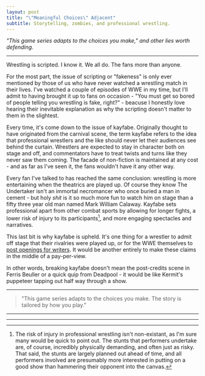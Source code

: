 ```yaml
---
layout: post
title: "\"Meaningful Choices\" Adjacent"
subtitle: Storytelling, zombies, and professional wrestling.
---
```


_"This game series adapts to the choices you make," and other lies worth defending._

---

Wrestling is scripted. I know it. We all do. The fans more than anyone.

For the most part, the issue of scripting or "fakeness" is only ever mentioned by those of us who have never watched a wrestling match in their lives. I've watched a couple of episodes of WWE in my time, but I'll admit to having brought it up to fans on occasion - "You must get so bored of people telling you wrestling is fake, right?" - beacuse I honestly love hearing their inevitable explanation as why the scripting doesn't matter to them in the slightest.

Every time, it's come down to the issue of kayfabe. Originally thought to have originated from the carnival scene, the term kayfabe refers to the idea that professional wrestlers and the like should never let their audiences see behind the curtain. Wrestlers are expected to stay in character both on stage and off, and commentators have to treat twists and turns like they never saw them coming. The facade of non-fiction is maintained at any cost - and as far as I've seen it, the fans wouldn't have it any other way. 

Every fan I've talked to has reached the same conclusion: wrestling is more entertaining when the theatrics are played up. Of course they know The Undertaker isn't an immortal necromancer who once buried a man in cement - but holy _shit_ is it so much more fun to watch him on stage than a fifty three year old man named Mark William Calaway. Kayfabe sets professional apart from other combat sports by allowing for longer fights, a lower risk of injury to its participants[^1], and more engaging spectacles and narratives.

This last bit is why kayfabe is upheld. It's one thing for a wrestler to admit off stage that their rivalries were played up, or for the WWE themselves to [post openings for writers](https://wwecorp.wd5.myworkdayjobs.com/wwecorp/). It would be another entirely to make these claims in the middle of a pay-per-view.

In other words, breaking kayfabe doesn't mean the post-credits scene in Ferris Beuller or a quick quip from Deadpool - it would be like Kermit's puppeteer tapping out half way through a show.

---

> "This game series adapts to the choices you make. The story is tailored by how you play."

---
---
[^1]: The risk of injury in professional wrestling isn't non-existant, as I'm sure many would be quick to point out. The stunts that performers undertake are, of course, incredibly physically demanding, and often just as risky. That said, the stunts are largely planned out ahead of time, and all performers involved are presumably more interested in putting on a good show than hammering their opponent into the canvas. 
